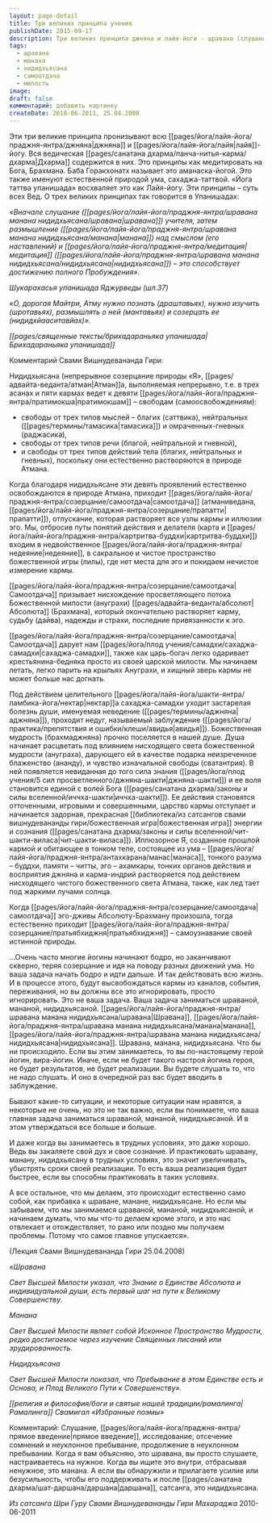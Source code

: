 ```yaml
---
layout: page-detail
title: Три великих принципа учения
publishDate: 2015-09-17
description: Три великих принципа джняна и лайя-йоги - шравана (слушание), манана (размышление), нидидхьясана (созерцание) - ведут к полному пробуждению. Их практика освобождает от мыслей, речи и действий, растворяет эго и карму, приводит к самоотдаче и нисхождению божественной милости. Главная задача - неуклонно утверждаться в этих практиках, несмотря на внешние обстоятельства, что ускоряет реализацию и раскрывает истинную природу Атмана.
tags:
  - шравана
  - манана
  - нидидхьясана
  - самоотдача
  - милость
image: 
draft: false
комментарий: добавить картинку
createDate: 2010-06-2011, 25.04.2008
---
```


Эти три великие принципа пронизывают всю [[pages/йога/лайя-йога/праджня-янтра/джняна|джняна]] и [[pages/йога/лайя-йога/лайя|лайя]]-йогу. Вся ведическая [[pages/санатана дхарма/панча-нитья-карма/дхарма|Дхарма]] содержится в них. Это принципы как медитировать на Бога, Брахмана. Баба Горакхонатх называет это аманаска-йогой. Это также именуют естественной природой ума, сахаджа-таттвой. «Йога таттва упанишада» восхваляет это как Лайя-йогу. Эти принципы – суть всех Вед. О трех великих принципах так говорится в Упанишадах: 

_«Вначале слушание ([[pages/йога/лайя-йога/праджня-янтра/шравана манана нидидхьясана/шравана|шравана]]) учителя, затем размышление ([[pages/йога/лайя-йога/праджня-янтра/шравана манана нидидхьясана/манана|манана]]) над смыслом (его наставлений) и [[pages/йога/лайя-йога/праджня-янтра/медитация|медитация]] ([[pages/йога/лайя-йога/праджня-янтра/шравана манана нидидхьясана/нидидхьясана|нидидхьясана]]) – это способствует достижению полного Пробуждения»._

_Шукарахасья упанишада Яджурведы (шл.37)_ 

_«О, дорогая Майтри, Атму нужно познать (драштавьях), нужно изучить (шротавьях), размышлять о ней (мантавьях) и созерцать ее (нидидхйааситавйах)»._

_[[pages/священные тексты/брихадараньяка упанишада|Брихадараньяка упанишада]]_

Комментарий Свами Вишнудевананда Гири:

Нидидхьясана (непрерывное созерцание природы «Я», [[pages/адвайта-веданта/атман|Атман]]а, выполняемая непрерывно, т.е. в трех асанах и пяти кармах ведет к девяти [[pages/йога/лайя-йога/праджня-янтра/пратимокша|пратимокшам]] – свободам (самоосвобождениям):

* свободы от трех типов мыслей – благих (саттвика), нейтральных ([[pages/термины/тамасика|тамасика]]) и омраченных-гневных (раджасика),
* свободы от трех типов речи (благой, нейтральной и гневной),
* и свободы от трех типов действий тела (благих, нейтральных и гневных), поскольку они естественно растворяются в природе Атмана.

Когда благодаря нидидхьясане эти девять проявлений естественно освобождаются в природе Атмана, приходит [[pages/йога/лайя-йога/праджня-янтра/созерцание/самоотдача|самоотдача]] (атманиведана, [[pages/йога/лайя-йога/праджня-янтра/созерцание/прапатти|прапатти]]), отпускание, которая растворяет все узлы кармы и иллюзии эго. Мы, отбросив путы понятий действия и делателя (карта и [[pages/йога/лайя-йога/праджня-янтра/картритва-буддхи|картритва-буддхи]]) входим в недвойственное [[pages/йога/лайя-йога/праджня-янтра/недеяние|недеяние]], в сакральное и чистое пространство божественной игры (лилы), где нет места для эго и покидаем нечистое измерение кармы.

[[pages/йога/лайя-йога/праджня-янтра/созерцание/самоотдача|Самоотдача]] призывает нисхождение просветляющего потока Божественной милости (ануграхи) [[pages/адвайта-веданта/абсолют|Абсолюта]] (Брахмана), который окончательно растворяет карму, судьбу (дайва), надежды и страхи, последние привязанности к эго.

[[pages/йога/лайя-йога/праджня-янтра/созерцание/самоотдача|Самоотдача]] дарует нам [[pages/йога/плод учения/самадхи/сахаджа-самадхи|сахаджа-самадхи]], также как царь-богач легко одаривает крестьянина-бедняка просто из своей царской милости. Мы начинаем летать, легко парить на крыльях Ануграхи, и хищный зверь кармы не может больше нас догнать.

Под действием целительного [[pages/йога/лайя-йога/шакти-янтра/ламбика-йога/нектар|нектар]]а сахаджа-самадхи уходит застарелая болезнь души, именуемая неведение ([[pages/термины/аджняна|аджняна]]), проходит недуг, называемый заблуждение ([[pages/йога/практика/препятствия и ошибки/клеши/авидья|авидья]]). Божественная мудрость (брахмаджняна) прочно поселяется в нашей душе. Душа начинает расцветать под влиянием нисходящего света божественной мудрости (ануграха), дарующего ей в качестве подарка неизреченное блаженство (ананду), и чувство изначальной свободы (сватантрия). В ней появляется невиданная до того сила знания ([[pages/йога/плод учения/5 сил просветленного/джняна-шакти|джняна-шакти]]) и ее воля становится единой с волей Бога ([[pages/санатана дхарма/законы и силы вселенной/иччха-шакти|иччха-шакти]]). Ее действия становятся отточенными, игровыми и совершенными, царство кармы отступает и начинается задорная, прекрасная [[библиотека/из сатсангов свами вишнудевананды гири/божественная игра|божественная игра]] энергии и сознания ([[pages/санатана дхарма/законы и силы вселенной/чит-шакти-виласа|чит-шакти-виласа]]). Иллюзорное Я, созданное прошлой кармой и обитающее в тонком теле, состоящее из ума – [[pages/йога/лайя-йога/праджня-янтра/антахкарана/манас|манаса]], тонкого разума – буддхи, памяти – читты, эго – ахамкары, тонких органов действия и восприятия джняна и карма-индрий растворяется под действием нисходящего чистого божественного света Атмана, также, как лед тает под жаркими лучами солнца.

Когда [[pages/йога/лайя-йога/праджня-янтра/созерцание/самоотдача|самоотдача]] эго-дживы Абсолюту-Брахману произошла, тогда естественно приходит [[pages/йога/лайя-йога/праджня-янтра/созерцание/пратьябхиджня|пратьябхиджня]] – самоузнавание своей истинной природы.

...Очень часто многие йогины начинают бодро, но заканчивают скверно, теряя созерцание и идя на поводу разных движений ума. Но ваша задача начать бодро и идти дальше. И так действовать всю жизнь. И в процессе этого, будут высвобождаться кармы из каналов, события, переживания, но вы должны все это игнорировать, просто игнорировать. Это не ваша задача. Ваша задача заниматься шраваной, мананой, нидидхьясаной. [[pages/йога/лайя-йога/праджня-янтра/шравана манана нидидхьясана/шравана|Шравана]], [[pages/йога/лайя-йога/праджня-янтра/шравана манана нидидхьясана/манана|манана]], [[pages/йога/лайя-йога/праджня-янтра/шравана манана нидидхьясана/нидидхьясана|нидидхьясана]]. Шравана, манана, нидидхьясана. Что бы ни происходило. Если вы этим занимаетесь, то вы по-настоящему герой йогин, вира-йогин. Иначе, если не будет такого настроя йогина героя, не будет результатов, не будет реализации. Вы будете слушать то, что не надо слушать. И оно в очередной раз вас будет вводить в заблуждение. 

Бывают какие-то ситуации, и некоторые ситуации нам нравятся, а некоторые не очень, но это не так важно, если вы понимаете, что ваша главная задача заниматься шраваной, мананой, нидидхьясаной. И в этом утверждаться все больше и больше. 

И даже когда вы занимаетесь в трудных условиях, это даже хорошо. Ведь вы закаляете свой дух и свое сознание. И практиковать шравану, манану, нидидхьясану в трудных условиях, это значит увеличивать, убыстрять сроки своей реализации. То есть ваша реализация будет быстрее, если вы способны практиковать в таких условиях. 

А все остальное, что мы делаем, это происходит естественно само собой, как прибавка к шраване, манане, нидидхьясане. Но если мы забываем, что мы занимаемся шраваной, мананой, нидидхьясаной, и начинаем думать, что мы что-то делаем кроме этого, и это нас отвлекает и отождествляет, то рано или поздно мы получаем проблемы. Потому что самое главное упускается».

(Лекция Свами Вишнудевананда Гири 25.04.2008)

_«Шравана_

_Свет Высшей Милости указал, что Знание о Единстве Абсолюта и индивидуальной души, есть первый шаг на пути к Великому Совершенству._

_Манана_

_Свет Высшей Милости являет собой Исконное Пространство Мудрости, редко достигаемое через изучение Священных писаний или эрудированность._

_Нидидхьясана_

_Свет Высшей Милости показал, что Пребывание в этом Единстве есть и Основа, и Плод Великого Пути к Совершенству»._

_[[религия и философия/боги и святые нашей традиции/рамалинга|Рамалинга]] Свамигал «Избранные поэмы»_

Комментарий: Слушание, [[pages/йога/лайя-йога/праджня-янтра/прямое введение|прямое введение]], исследование, отсечение сомнений и неуклонное пребывание, продолжение в неуклонном пребывании. Когда я вам объясняю, это шравана, вы просто слушаете, настраиваетесь на нужное. Когда вы ищите это внутри, отбрасывая ненужное, это манана. А если вы обнаружили и прилагаете усилие или безусильность, чтобы его поддерживать и после [[pages/санатана дхарма/шат-даршана/даршана|даршана]], сатсанга, это нидидхьясана.

*Из сатсанга Шри Гуру Свами Вишнудевананды Гири Махараджа* 2010-06-2011